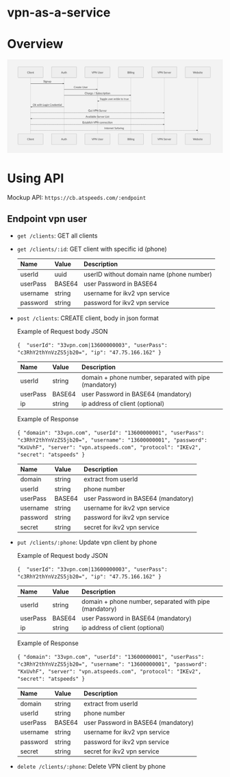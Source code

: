 # vpn-as-a-service


# Overview

![Flowchart](flowchart.png)

# Using API

Mockup API: ```https://cb.atspeeds.com/:endpoint```

## Endpoint vpn user ##

   * `get /clients`: GET all clients
   
   * `get /clients/:id`: GET client with specific id (phone)
   
       | Name            | Value            | Description                           |
       |-----------------|------------------|---------------------------------------|
       | userId              | uuid             | userID without domain name (phone number)                         |
       | userPass            | BASE64           | user Password in BASE64   |
       | username        | string | username for ikv2 vpn service        |
       | password        | string                 | password for ikv2 vpn service         |
       
   * `post /clients`: CREATE client, body in json format
      
      Example of Request body JSON
        
       `{ 
	      "userId": "33vpn.com|13600000003",
	      "userPass": "c3RhY2thYnVzZS5jb20=",
        "ip": "47.75.166.162"
       }`

       | Name            | Value            | Description                           |
       |-----------------|------------------|---------------------------------------|
       | userId              | string             | domain + phone number, separated with pipe  (mandatory)                          |
       | userPass | BASE64             | user Password in BASE64 (mandatory)                        |
       | ip       | string         | ip address of client (optional) |
       
      Example of Response
      
      `{
    "domain": "33vpn.com",
    "userId": "13600000001",
    "userPass": "c3RhY2thYnVzZS5jb20=",
    "username": "13600000001",
    "password": "KxUvhF",
    "server": "vpn.atspeeds.com",
    "protocol": "IKEv2",
    "secret": "atspeeds"
      }`
            
       | Name            | Value            | Description                           |
       |-----------------|------------------|---------------------------------------|
       | domain              | string             | extract from userId                         |
       | userId       | string         | phone number |
       | userPass | BASE64             | user Password in BASE64 (mandatory)                        |
       | username        | string | username for ikv2 vpn service        |
       | password        | string                 | password for ikv2 vpn service         |
       | secret                | string                 | secret for ikv2 vpn service   |
   
   * `put /clients/:phone`: Update vpn client by phone
    
       Example of Request body JSON
        
       `{ 
	      "userId": "33vpn.com|13600000003",
	      "userPass": "c3RhY2thYnVzZS5jb20=",
        "ip": "47.75.166.162"
       }`
 
 
      | Name            | Value            | Description                           |
      |-----------------|------------------|---------------------------------------|
      | userId              | string             | domain + phone number, separated with pipe (mandatory)                          |
      | userPass | BASE64             | user Password in BASE64 (mandatory)                        |
      | ip       | string         | ip address of client (optional) |
       
      Example of Response
      
      `{
    "domain": "33vpn.com",
    "userId": "13600000001",
    "userPass": "c3RhY2thYnVzZS5jb20=",
    "username": "13600000001",
    "password": "KxUvhF",
    "server": "vpn.atspeeds.com",
    "protocol": "IKEv2",
    "secret": "atspeeds"
      }`
     
       | Name            | Value            | Description                           |
       |-----------------|------------------|---------------------------------------|
       | domain              | string             | extract from userId                         |
       | userId       | string         | phone number |
       | userPass | BASE64             | user Password in BASE64 (mandatory)                        |
       | username        | string | username for ikv2 vpn service        |
       | password        | string                 | password for ikv2 vpn service         |
       | secret                | string                 | secret for ikv2 vpn service   |
       
   * `delete /clients/:phone`: Delete VPN client by phone
 
   


